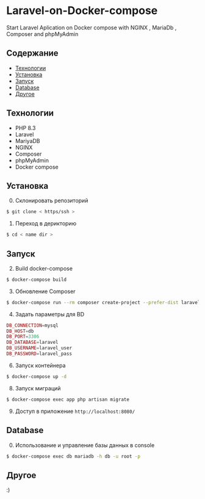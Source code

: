 # Laravel-on-Docker-compose
Start Laravel Aplication on Docker compose with NGINX , MariaDb , Composer and phpMyAdmin
## Содержание
- [Технологии](#технологии)
- [Установка](#установка)
- [Запуск](#запуск)
- [Database](#database)
- [Другое](#другое)

## Технологии
- PHP 8.3
- Laravel
- MariyaDB
- NGINX
- Composer
- phpMyAdmin
- Docker compose

## Установка

0. Склонировать репозиторий
```sh
$ git clone < https/ssh >
```
1. Переход в дерикторию
```sh
$ cd < name dir >
```
## Запуск
2. Build docker-compose
```sh
$ docker-compose build
```
3. Обновление Composer 
```sh
$ docker-compose run --rm composer create-project --prefer-dist laravel/laravel 
```
4. Задать параметры для BD
```php
DB_CONNECTION=mysql
DB_HOST=db
DB_PORT=3306
DB_DATABASE=laravel
DB_USERNAME=laravel_user
DB_PASSWORD=laravel_pass
```
6. Запуск контейнера
```sh
$ docker-compose up -d
```
8. Запуск миграций
```sh
$ docker-compose exec app php artisan migrate
```
9. Доступ в приложение 
`http://localhost:8080/`

## Database

0. Использование и управление базы данных в console
```sh
$ docker-compose exec db mariadb -h db -u root -p
```

## Другое 

:)
